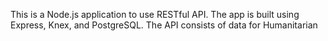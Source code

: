 This is a Node.js application to use RESTful API. The app is built using Express, Knex, and PostgreSQL. The API consists of data for Humanitarian 